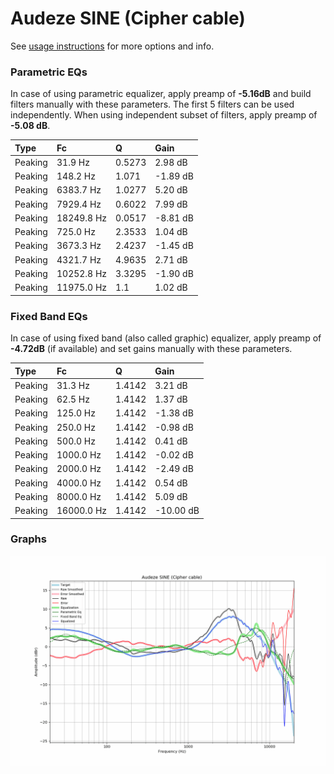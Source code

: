 # Audeze SINE (Cipher cable)
See [usage instructions](https://github.com/jaakkopasanen/AutoEq#usage) for more options and info.

### Parametric EQs
In case of using parametric equalizer, apply preamp of **-5.16dB** and build filters manually
with these parameters. The first 5 filters can be used independently.
When using independent subset of filters, apply preamp of **-5.08 dB**.

| Type    | Fc         |      Q | Gain     |
|:--------|:-----------|:-------|:---------|
| Peaking | 31.9 Hz    | 0.5273 | 2.98 dB  |
| Peaking | 148.2 Hz   | 1.071  | -1.89 dB |
| Peaking | 6383.7 Hz  | 1.0277 | 5.20 dB  |
| Peaking | 7929.4 Hz  | 0.6022 | 7.99 dB  |
| Peaking | 18249.8 Hz | 0.0517 | -8.81 dB |
| Peaking | 725.0 Hz   | 2.3533 | 1.04 dB  |
| Peaking | 3673.3 Hz  | 2.4237 | -1.45 dB |
| Peaking | 4321.7 Hz  | 4.9635 | 2.71 dB  |
| Peaking | 10252.8 Hz | 3.3295 | -1.90 dB |
| Peaking | 11975.0 Hz | 1.1    | 1.02 dB  |

### Fixed Band EQs
In case of using fixed band (also called graphic) equalizer, apply preamp of **-4.72dB**
(if available) and set gains manually with these parameters.

| Type    | Fc         |      Q | Gain      |
|:--------|:-----------|:-------|:----------|
| Peaking | 31.3 Hz    | 1.4142 | 3.21 dB   |
| Peaking | 62.5 Hz    | 1.4142 | 1.37 dB   |
| Peaking | 125.0 Hz   | 1.4142 | -1.38 dB  |
| Peaking | 250.0 Hz   | 1.4142 | -0.98 dB  |
| Peaking | 500.0 Hz   | 1.4142 | 0.41 dB   |
| Peaking | 1000.0 Hz  | 1.4142 | -0.02 dB  |
| Peaking | 2000.0 Hz  | 1.4142 | -2.49 dB  |
| Peaking | 4000.0 Hz  | 1.4142 | 0.54 dB   |
| Peaking | 8000.0 Hz  | 1.4142 | 5.09 dB   |
| Peaking | 16000.0 Hz | 1.4142 | -10.00 dB |

### Graphs
![](./Audeze%20SINE%20(Cipher%20cable).png)